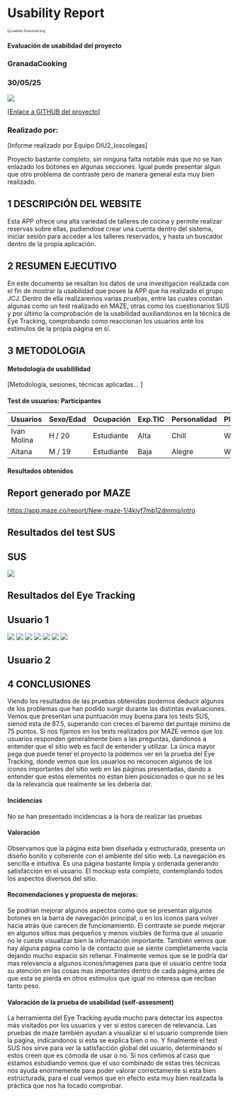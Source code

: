 # Usability Report



<img src="https://encrypted-tbn0.gstatic.com/images?q=tbn:ANd9GcRF017nhV-TFmNER2OM8UbXtdN6xwAKBYrv0i6onNfKu6Yn0BV0RK6aiOroeXl73LSY-B0&usqp=CAU" alt="usability Download png" style="zoom:50%;" />

#### Evaluación de usabilidad del proyecto 

### GranadaCooking

### 30/05/25





![](Home_B.png)

[[Enlace a GITHUB del proyecto](https://github.com/vikho22/UX_CaseStudy)]





### Realizado por:

[Informe realizado por Equipo DIU2_loscolegas]

Proyecto bastante completo, sin ninguna falta notable más que no se han enlazado los botones en algunas secciones.
Igual puede presentar algun que otro problema de contraste pero de manera general esta muy bien realizado.




## 1 DESCRIPCIÓN DEL WEBSITE

Esta APP ofrece una alta variedad de talleres de cocina y permite realizar reservas sobre ellas, pudiendose crear una cuenta dentro del sistema, iniciar sesión para acceder a los talleres reservados, y hasta un buscador dentro de la propia aplicación.


## 2 RESUMEN EJECUTIVO

En este documento se resaltan los datos de una investigación realizada con el fin de mostrar la usabilidad que posee la APP que ha realizado el grupo JCJ. Dentro de ella realizaremos varias pruebas, entre las cuales constan algunas como un test realizado en MAZE, otras como los cuestionarios SUS y por último la comprobación de la usabilidad auxiliandonos en la técnica de Eye Tracking, comprobando como reaccionan los usuarios ante los estímulos de la propia página en sí.

## 3 METODOLOGIA 

#### Metodología de usabililidad

[Metodología, sesiones,  técnicas aplicadas... ]

 

#### Test de usuarios: Participantes

| Usuarios | Sexo/Edad     | Ocupación   |  Exp.TIC    | Personalidad | Plataforma | Caso
| ------------- | -------- | ----------- | ----------- | -----------  | ---------- | ----
| Ivan Molina   | H / 20   | Estudiante  | Alta        | Chill        | Web        | B 
| Aitana        | M / 19   | Estudiante  | Baja        | Alegre       | Web        | B 


#### Resultados obtenidos

Report generado por MAZE
------
https://app.maze.co/report/New-maze-1/4kiyf7mb12dmmq/intro

Resultados del test SUS
------

SUS 
-----
![](susB.jpeg)



Resultados del Eye Tracking
-----

Usuario 1
----

![](eyeTrackingB1.png)
![](eyeTrackingB2.png)
![](eyeTrackingB3.png)
![](eyeTrackingB4.png)
![](eyeTrackingB5.png)
![](eyeTrackingB6.png)
![](eyeTrackingB7.png)

Usuario 2
----


## 4 CONCLUSIONES 
Viendo los resultados de las pruebas obtenidas podemos deducir algunos de los problemas que han podido surgir durante las distintas evaluaciones. Vemos que presentan una puntuación muy buena para los tests SUS, sienod esta de 87.5, superando con creces el baremo del puntaje minimo de 75 puntos. Si nos fijamos en los tests realizados por MAZE vemos que los usuarios responden generalmente bien a las preguntas, dandonos a entender que el sitio web es facil de entender y utilizar. La única mayor pega que puede tener el proyecto la podemos ver en la prueba del Eye Tracking, donde vemos que los usuarios no reconocen algunos de los iconos importantes del sitio web en las páginas presentadas, dando a entender que estos elementos no estan bien posicionados o que no se les da la relevancia que realmente se les debería dar.

#### Incidencias

No se han presentado incidencias a la hora de realizar las pruebas



#### Valoración 

Observamos que la página esta bien diseñada y estructurada, presenta un diseño bonito y coherente con el ambiente del sitio web. La navegación es sencilla e intuitiva. Es una página bastante limpia y ordenada generando satisfacción en el usuario. El mockup esta completo, contemplando todos los aspectos diversos del sitio.



#### Recomendaciones y propuesta de mejoras: 

Se podrian mejorar algunos aspectos como que se presentan algunos botones en la barra de navegación principal, o en los iconos para volver hacia atrás que carecen de funcionamiento. El contraste se puede mejorar en algunos sitios mas pequeños y menos visibles de forma que al usuario no le cueste visualizar bien la información importante. También vemos que hay alguna página como la de contacto que se siente completamente vacía dejando mucho espacio sin rellenar. Finalmente vemos que se le podría dar mas relevancia a algunos iconos/imagenes para que el usuario centre toda su atención en las cosas mas importantes dentro de cada página,antes de que esta se pierda en otros estimulos que igual no interesa que reciban tanto peso. 



#### Valoración de la prueba de usabilidad (self-assesment)

La herramienta del Eye Tracking ayuda mucho para detectar los aspectos más visitados por los usuarios y ver si estos carecen de relevancia. Las pruebas de maze también ayudan a visualizar si el usuario comprende bien la pagína, indicandonos si esta se explica bien o no. Y finalmente el test SUS nos sirve para ver la satisfacción global del usuario, determinando si estos creen que es cómoda de usar o no. Si nos ceñimos al caso que estamos estudiando vemos que el uso combinado de estas tres técnicas nos ayuda enormemente para poder valorar correctamente si esta bien estructurada, para el cual vemos que en efecto esta muy bien realizada la práctica que nos ha tocado comprobar.

